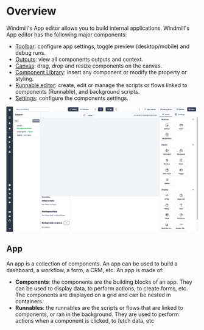 # Overview

Windmill's App editor allows you to build internal applications. Windmill's App editor has the following major components:

- [Toolbar](./app_toolbar): configure app settings, toggle preview (desktop/mobile) and debug runs.
- [Outputs](./app_outputs): view all components outputs and context.
- [Canvas](./app_canvas): drag, drop and resize components on the canvas.
- [Component Library](./app_component_library): insert any component or modify the property or styling.
- [Runnable editor](./app-runnable): create, edit or manage the scripts or flows linked to components (Runnable), and background scripts.
- [Settings](./app_settings): configure the components settings.

![App Editor](../assets/apps/0_app_editor/plain-app-editor.png)

## App

An app is a collection of components. An app can be used to build a dashboard, a workflow, a form, a CRM, etc. An app is made of:

- **Components**: the components are the building blocks of an app. They can be used to display data, to perform actions, to create forms, etc. The components are displayed on a grid and can be nested in containers.
- **Runnables**: the runnables are the scripts or flows that are linked to components, or ran in the background. They are used to perform actions when a component is clicked, to fetch data, etc
